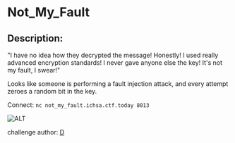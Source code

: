 
# Not_My_Fault
## Description:
"I have no idea how they decrypted the message! Honestly! I used really advanced encryption standards! I never gave anyone else the key! It's not my fault, I swear!"

Looks like someone is performing a fault injection attack, and every attempt zeroes a random bit in the key.

Connect: `nc not_my_fault.ichsa.ctf.today 8013`

![ALT](/files/3fde16d81d38f814b0ccaa921278685d/this_is_how_we_break_AES.gif)

challenge author: [D](https://twitter.com/dvd848)

